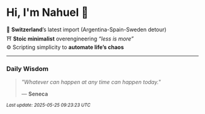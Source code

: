 # Hi, I'm Nahuel :tiger:

📍 **Switzerland**’s latest import (Argentina-Spain-Sweden detour)  
⛩️ **Stoic minimalist** overengineering *“less is more”*  
⚙️ Scripting simplicity to **automate life’s chaos**

---

### Daily Wisdom
> _"Whatever can happen at any time can happen today."_  
>
> — **Seneca**

<sub>*Last update: 2025-05-25 09:23:23 UTC*</sub>

